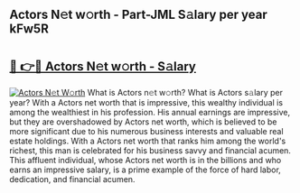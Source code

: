 ## Actors N𝚎t w𝚘rth - Part-JML S𝚊lary per year kFw5R

# <h2><a href="http://gc1vwnh.nevu.top/?p=Actors">🔗 👉🔴 Actors N𝚎t w𝚘rth - S𝚊lary</a></h2>

[![Actors N𝚎t W𝚘rth](https://i.imgur.com/Oavwk0R.jpeg)](http://gc1vwnh.nevu.top/?p=Actors)
What is Actors n𝚎t w𝚘rth? What is Actors s𝚊lary per year?
With a Actors net worth that is impressive, this wealthy individual is among the wealthiest in his profession. His annual earnings are impressive, but they are overshadowed by Actors net worth, which is believed to be more significant due to his numerous business interests and valuable real estate holdings. With a Actors net worth that ranks him among the world's richest, this man is celebrated for his business savvy and financial acumen. This affluent individual, whose Actors net worth is in the billions and who earns an impressive salary, is a prime example of the force of hard labor, dedication, and financial acumen.
